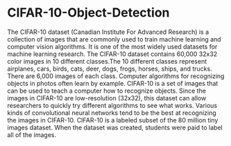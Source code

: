 # CIFAR-10-Object-Detection
The CIFAR-10 dataset (Canadian Institute For Advanced Research) is a collection of images that are commonly used to train machine learning and computer vision algorithms. It is one of the most widely used datasets for machine learning research. The CIFAR-10 dataset contains 60,000 32x32 color images in 10 different classes.The 10 different classes represent airplanes, cars, birds, cats, deer, dogs, frogs, horses, ships, and trucks. There are 6,000 images of each class.  Computer algorithms for recognizing objects in photos often learn by example. CIFAR-10 is a set of images that can be used to teach a computer how to recognize objects. Since the images in CIFAR-10 are low-resolution (32x32), this dataset can allow researchers to quickly try different algorithms to see what works. Various kinds of convolutional neural networks tend to be the best at recognizing the images in CIFAR-10.  CIFAR-10 is a labeled subset of the 80 million tiny images dataset. When the dataset was created, students were paid to label all of the images.
